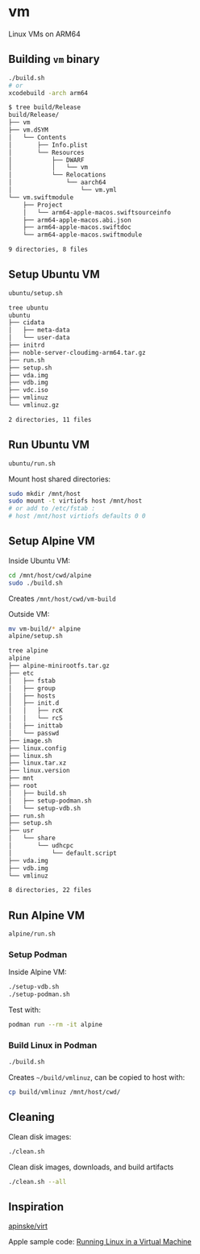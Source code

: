 # vm

Linux VMs on ARM64

## Building `vm` binary

```sh
./build.sh
# or
xcodebuild -arch arm64
```

```sh
$ tree build/Release
build/Release/
├── vm
├── vm.dSYM
│   └── Contents
│       ├── Info.plist
│       └── Resources
│           ├── DWARF
│           │   └── vm
│           └── Relocations
│               └── aarch64
│                   └── vm.yml
└── vm.swiftmodule
    ├── Project
    │   └── arm64-apple-macos.swiftsourceinfo
    ├── arm64-apple-macos.abi.json
    ├── arm64-apple-macos.swiftdoc
    └── arm64-apple-macos.swiftmodule

9 directories, 8 files
```

## Setup Ubuntu VM

```sh
ubuntu/setup.sh
```

```sh
tree ubuntu
ubuntu
├── cidata
│   ├── meta-data
│   └── user-data
├── initrd
├── noble-server-cloudimg-arm64.tar.gz
├── run.sh
├── setup.sh
├── vda.img
├── vdb.img
├── vdc.iso
├── vmlinuz
└── vmlinuz.gz

2 directories, 11 files
```

## Run Ubuntu VM

```sh
ubuntu/run.sh
```

Mount host shared directories:

```sh
sudo mkdir /mnt/host
sudo mount -t virtiofs host /mnt/host
# or add to /etc/fstab :
# host /mnt/host virtiofs defaults 0 0
```

## Setup Alpine VM

Inside Ubuntu VM:

```sh
cd /mnt/host/cwd/alpine
sudo ./build.sh
```

Creates `/mnt/host/cwd/vm-build`

Outside VM:

```sh
mv vm-build/* alpine
alpine/setup.sh
```

```sh
tree alpine
alpine
├── alpine-minirootfs.tar.gz
├── etc
│   ├── fstab
│   ├── group
│   ├── hosts
│   ├── init.d
│   │   ├── rcK
│   │   └── rcS
│   ├── inittab
│   └── passwd
├── image.sh
├── linux.config
├── linux.sh
├── linux.tar.xz
├── linux.version
├── mnt
├── root
│   ├── build.sh
│   ├── setup-podman.sh
│   └── setup-vdb.sh
├── run.sh
├── setup.sh
├── usr
│   └── share
│       └── udhcpc
│           └── default.script
├── vda.img
├── vdb.img
└── vmlinuz

8 directories, 22 files
```

## Run Alpine VM

```sh
alpine/run.sh
```

### Setup Podman

Inside Alpine VM:

```sh
./setup-vdb.sh
./setup-podman.sh
```

Test with:

```sh
podman run --rm -it alpine
```

### Build Linux in Podman

```sh
./build.sh
```

Creates `~/build/vmlinuz`, can be copied to host with:

```sh
cp build/vmlinuz /mnt/host/cwd/
```

## Cleaning

Clean disk images:

```sh
./clean.sh
```

Clean disk images, downloads, and build artifacts

```sh
./clean.sh --all
```

## Inspiration

[apinske/virt](https://github.com/apinske/virt)

Apple sample code: [Running Linux in a Virtual Machine](https://developer.apple.com/documentation/virtualization/running_linux_in_a_virtual_machine)
